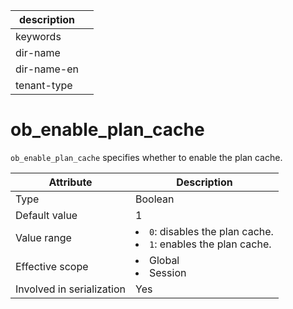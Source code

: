 | description ||
|---|---|
| keywords ||
| dir-name ||
| dir-name-en ||
| tenant-type ||

# ob_enable_plan_cache

`ob_enable_plan_cache` specifies whether to enable the plan cache.

| **Attribute** | **Description** |
|---------|------------------------------------------------------------------------------------------------------------|
| Type | Boolean |
| Default value | 1 |
| Value range | <li> `0`: disables the plan cache.   <li> `1`: enables the plan cache. |
| Effective scope | <li> Global   <li> Session |
| Involved in serialization | Yes |
